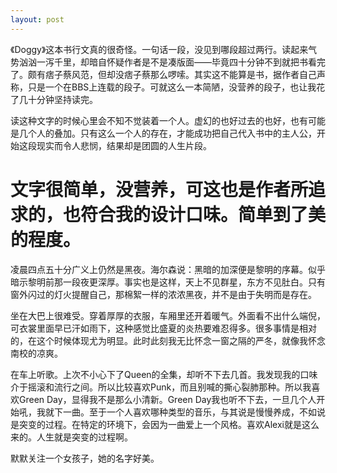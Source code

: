 ```yaml
---
layout: post
---
```


《Doggy》这本书行文真的很奇怪。一句话一段，没见到哪段超过两行。读起来气势汹汹一泻千里，却暗自怀疑作者是不是凑版面——毕竟四十分钟不到就把书看完了。颇有痞子蔡风范，但却没痞子蔡那么啰嗦。其实这不能算是书，据作者自己声称，只是一个在BBS上连载的段子。可就这么一本简陋，没营养的段子，也让我花了几十分钟坚持读完。
  
读这种文字的时候心里会不知不觉装着一个人。虚幻的也好过去的也好，也有可能是几个人的叠加。只有这么一个人的存在，才能成功把自己代入书中的主人公，开始这段现实而令人悲悯，结果却是团圆的人生片段。

# 文字很简单，没营养，可这也是作者所追求的，也符合我的设计口味。简单到了美的程度。

凌晨四点五十分广义上仍然是黑夜。海尔森说：黑暗的加深便是黎明的序幕。似乎暗示黎明前那一段夜更深厚。事实也是这样，天上不见群星，东方不见肚白。只有窗外闪过的灯火提醒自己，那棉絮一样的浓浓黑夜，并不是由于失明而是存在。
  
坐在大巴上很难受。穿着厚厚的衣服，车厢里还开着暖气。外面看不出什么端倪，可衣裳里面早已汗如雨下，这种感觉比盛夏的炎热要难忍得多。很多事情是相对的，在这个时候体现尤为明显。此时此刻我无比怀念一窗之隔的严冬，就像我怀念南校的凉爽。
  
在车上听歌。上次不小心下了Queen的全集，却听不下去几首。我发现我的口味介于摇滚和流行之间。所以比较喜欢Punk，而且别喊的撕心裂肺那种。所以我喜欢Green Day，显得我不是那么小清新。Green Day我也听不下去，一旦几个人开始吼，我就下一曲。至于一个人喜欢哪种类型的音乐，与其说是慢慢养成，不如说是突变的过程。在特定的环境下，会因为一曲爱上一个风格。喜欢Alexi就是这么来的。人生就是突变的过程啊。
  
默默关注一个女孩子，她的名字好美。